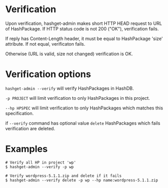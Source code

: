 # Verification 

Upon verification, hashget-admin makes short HTTP HEAD request to URL of HashPackage. If HTTP status code is not 200 ("OK"), verification fails.

If reply has Content-Length header, it must be equal to HashPackage 'size' attribute. If not equal, verificaton fails. 

Otherwise (URL is valid, size not changed) verification is OK.

# Verification options
`hashget-admin --verify` will verify HashPackages in HashDB.

`-p PROJECT` will limit verification to only HashPackages in this project.

`--hp HPSPEC` will limit verification to only HashPackages which matches this specification.

if `--verify` command has optional value `delete` HashPackages which fails verification are deleted.

# Examples

```shell
# Verify all HP in project 'wp' 
$ hashget-admin --verify -p wp 

# Verify wordpress-5.1.1.zip and delete if it fails
$ hashget-admin --verify delete -p wp --hp name:wordpress-5.1.1.zip
``` 
